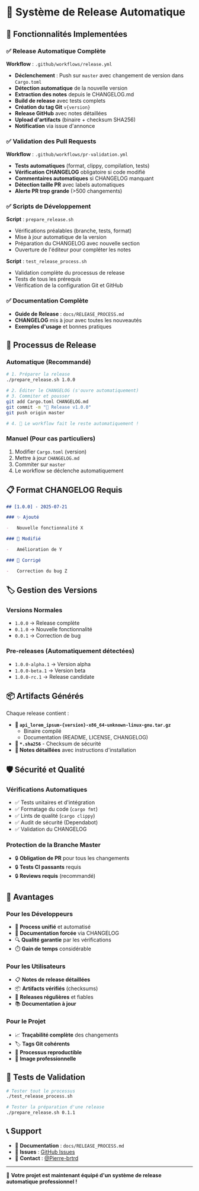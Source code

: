 # 🚀 Système de Release Automatique

## 🎯 Fonctionnalités Implementées

### ✅ Release Automatique Complète

**Workflow** : `.github/workflows/release.yml`

-   **Déclenchement** : Push sur `master` avec changement de version dans `Cargo.toml`
-   **Détection automatique** de la nouvelle version
-   **Extraction des notes** depuis le CHANGELOG.md
-   **Build de release** avec tests complets
-   **Création du tag Git** `v{version}`
-   **Release GitHub** avec notes détaillées
-   **Upload d'artifacts** (binaire + checksum SHA256)
-   **Notification** via issue d'annonce

### ✅ Validation des Pull Requests

**Workflow** : `.github/workflows/pr-validation.yml`

-   **Tests automatiques** (format, clippy, compilation, tests)
-   **Vérification CHANGELOG** obligatoire si code modifié
-   **Commentaires automatiques** si CHANGELOG manquant
-   **Détection taille PR** avec labels automatiques
-   **Alerte PR trop grande** (>500 changements)

### ✅ Scripts de Développement

**Script** : `prepare_release.sh`

-   Vérifications préalables (branche, tests, format)
-   Mise à jour automatique de la version
-   Préparation du CHANGELOG avec nouvelle section
-   Ouverture de l'éditeur pour compléter les notes

**Script** : `test_release_process.sh`

-   Validation complète du processus de release
-   Tests de tous les prérequis
-   Vérification de la configuration Git et GitHub

### ✅ Documentation Complète

-   **Guide de Release** : `docs/RELEASE_PROCESS.md`
-   **CHANGELOG** mis à jour avec toutes les nouveautés
-   **Exemples d'usage** et bonnes pratiques

## 🔄 Processus de Release

### Automatique (Recommandé)

```bash
# 1. Préparer la release
./prepare_release.sh 1.0.0

# 2. Éditer le CHANGELOG (s'ouvre automatiquement)
# 3. Commiter et pousser
git add Cargo.toml CHANGELOG.md
git commit -m "🚀 Release v1.0.0"
git push origin master

# 4. 🤖 Le workflow fait le reste automatiquement !
```

### Manuel (Pour cas particuliers)

1. Modifier `Cargo.toml` (version)
2. Mettre à jour `CHANGELOG.md`
3. Commiter sur `master`
4. Le workflow se déclenche automatiquement

## 📋 Format CHANGELOG Requis

```markdown
## [1.0.0] - 2025-07-21

### ✨ Ajouté

-   Nouvelle fonctionnalité X

### 🔄 Modifié

-   Amélioration de Y

### 🐛 Corrigé

-   Correction du bug Z
```

## 🏷️ Gestion des Versions

### Versions Normales

-   `1.0.0` → Release complète
-   `0.1.0` → Nouvelle fonctionnalité
-   `0.0.1` → Correction de bug

### Pre-releases (Automatiquement détectées)

-   `1.0.0-alpha.1` → Version alpha
-   `1.0.0-beta.1` → Version beta
-   `1.0.0-rc.1` → Release candidate

## 📦 Artifacts Générés

Chaque release contient :

-   **📁 `api_lorem_ipsum-{version}-x86_64-unknown-linux-gnu.tar.gz`**
    -   Binaire compilé
    -   Documentation (README, LICENSE, CHANGELOG)
-   **🔐 `*.sha256`** - Checksum de sécurité
-   **📝 Notes détaillées** avec instructions d'installation

## 🛡️ Sécurité et Qualité

### Vérifications Automatiques

-   ✅ Tests unitaires et d'intégration
-   ✅ Formatage du code (`cargo fmt`)
-   ✅ Lints de qualité (`cargo clippy`)
-   ✅ Audit de sécurité (Dependabot)
-   ✅ Validation du CHANGELOG

### Protection de la Branche Master

-   🔒 **Obligation de PR** pour tous les changements
-   🔒 **Tests CI passants** requis
-   🔒 **Reviews requis** (recommandé)

## 🎯 Avantages

### Pour les Développeurs

-   🚀 **Process unifié** et automatisé
-   📝 **Documentation forcée** via CHANGELOG
-   🔍 **Qualité garantie** par les vérifications
-   ⏱️ **Gain de temps** considérable

### Pour les Utilisateurs

-   📋 **Notes de release détaillées**
-   📦 **Artifacts vérifiés** (checksums)
-   🔄 **Releases régulières** et fiables
-   📚 **Documentation à jour**

### Pour le Projet

-   📈 **Traçabilité complète** des changements
-   🏷️ **Tags Git cohérents**
-   🤖 **Processus reproductible**
-   🌟 **Image professionnelle**

## 🧪 Tests de Validation

```bash
# Tester tout le processus
./test_release_process.sh

# Tester la préparation d'une release
./prepare_release.sh 0.1.1
```

## 📞 Support

-   📖 **Documentation** : `docs/RELEASE_PROCESS.md`
-   🐛 **Issues** : [GitHub Issues](https://github.com/Pierre-brtrd/api_lorem_ipsum/issues)
-   📧 **Contact** : [@Pierre-brtrd](https://github.com/Pierre-brtrd)

---

🎉 **Votre projet est maintenant équipé d'un système de release automatique professionnel !**
